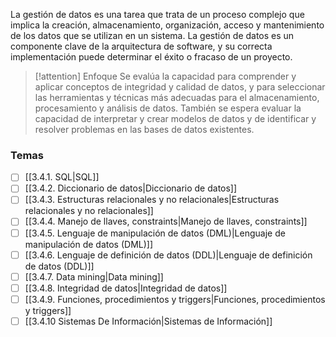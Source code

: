 La gestión de datos es una tarea que trata de un proceso complejo que implica la creación, almacenamiento, organización, acceso y mantenimiento de los datos que se utilizan en un sistema. La gestión de datos es un componente clave de la arquitectura de software, y su correcta implementación puede determinar el éxito o fracaso de un proyecto. 

> [!attention] Enfoque
> Se evalúa la capacidad para comprender y aplicar conceptos de integridad y calidad de datos, y para seleccionar las herramientas y técnicas más adecuadas para el almacenamiento, procesamiento y análisis de datos. También se espera evaluar la capacidad de interpretar y crear modelos de datos y de identificar y resolver problemas en las bases de datos existentes.

### Temas
- [ ] [[3.4.1. SQL|SQL]]
- [ ] [[3.4.2. Diccionario de datos|Diccionario de datos]]
- [ ] [[3.4.3. Estructuras relacionales y no relacionales|Estructuras relacionales y no relacionales]]
- [ ] [[3.4.4. Manejo de llaves, constraints|Manejo de llaves, constraints]]
- [ ] [[3.4.5. Lenguaje de manipulación de datos (DML)|Lenguaje de manipulación de datos (DML)]]
- [ ] [[3.4.6. Lenguaje de definición de datos (DDL)|Lenguaje de definición de datos (DDL)]]
- [ ] [[3.4.7. Data mining|Data mining]]
- [ ] [[3.4.8. Integridad de datos|Integridad de datos]]
- [ ] [[3.4.9. Funciones, procedimientos y triggers|Funciones, procedimientos y triggers]]
- [ ] [[3.4.10 Sistemas De Información|Sistemas de Información]]
